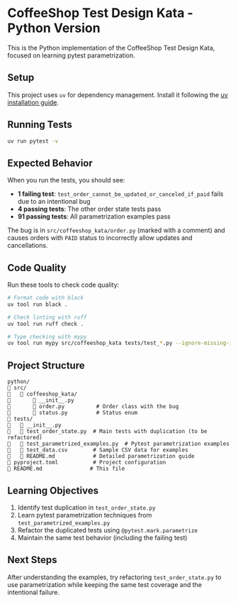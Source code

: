 # CoffeeShop Test Design Kata - Python Version

This is the Python implementation of the CoffeeShop Test Design Kata, focused on learning pytest parametrization.

## Setup

This project uses `uv` for dependency management. Install it following the [uv installation guide](https://docs.astral.sh/uv/getting-started/installation/).

## Running Tests

```bash
uv run pytest -v
```

## Expected Behavior

When you run the tests, you should see:
- **1 failing test**: `test_order_cannot_be_updated_or_canceled_if_paid` fails due to an intentional bug
- **4 passing tests**: The other order state tests pass
- **91 passing tests**: All parametrization examples pass

The bug is in `src/coffeeshop_kata/order.py` (marked with a comment) and causes orders with `PAID` status to incorrectly allow updates and cancellations.

## Code Quality

Run these tools to check code quality:

```bash
# Format code with black
uv tool run black .

# Check linting with ruff
uv tool run ruff check .

# Type checking with mypy
uv tool run mypy src/coffeeshop_kata tests/test_*.py --ignore-missing-imports
```

## Project Structure

```
python/
   src/
      coffeeshop_kata/
          __init__.py
          order.py          # Order class with the bug
          status.py         # Status enum
   tests/
      __init__.py
      test_order_state.py  # Main tests with duplication (to be refactored)
      test_parametrized_examples.py  # Pytest parametrization examples
      test_data.csv        # Sample CSV data for examples
      README.md            # Detailed parametrization guide
   pyproject.toml           # Project configuration
   README.md               # This file
```

## Learning Objectives

1. Identify test duplication in `test_order_state.py`
2. Learn pytest parametrization techniques from `test_parametrized_examples.py`
3. Refactor the duplicated tests using `@pytest.mark.parametrize`
4. Maintain the same test behavior (including the failing test)

## Next Steps

After understanding the examples, try refactoring `test_order_state.py` to use parametrization while keeping the same test coverage and the intentional failure.